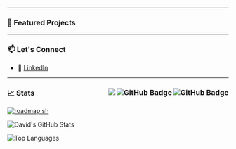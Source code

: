 
---

### 🌟 Featured Projects

---

### 📫 Let's Connect
- 💼 [LinkedIn](https://linkedin.com/in/davidmbusey)

---

### 📈 Stats <img align="right" src="https://img.shields.io/github/stars/davidmbusey?label=Stars&style=social" alt="GitHub Badge"> <a href="https://github.com/davidmbusey?tab=followers"><img align="right" src="https://img.shields.io/github/followers/davidmbusey?label=Followers&style=social" alt="GitHub Badge"></a> <a href="https://github.com/davidmbusey">  <img align="right" src="https://komarev.com/ghpvc/?username=davidmbusey"></a>
[![roadmap.sh](https://roadmap.sh/card/wide/68b705f22e3a362c22eb4e07?variant=dark)](https://roadmap.sh/signup?rc=68b705f22e3a362c22eb4e07)

![David's GitHub Stats](https://github-readme-stats.vercel.app/api?username=davidmbusey&show_icons=true&theme=radical)

![Top Languages](https://github-readme-stats.vercel.app/api/top-langs/?username=davidmbusey&layout=compact&theme=radical)

